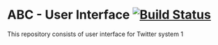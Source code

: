 # ABC - User Interface [![Build Status](http://149.165.156.122:8080/buildStatus/icon?job=develop-web-ui)](http://149.165.156.122:8080/job/develop-web-ui/)

This repository consists of user interface for Twitter system
1

